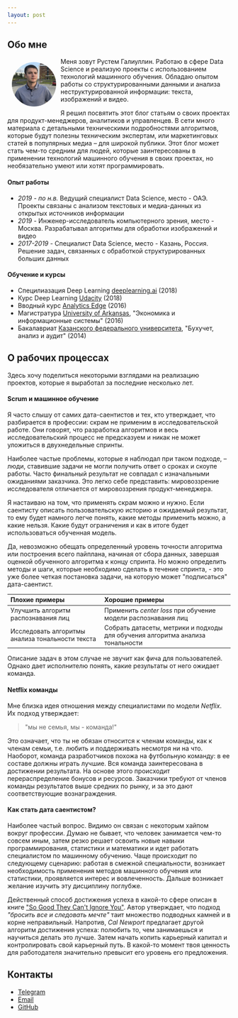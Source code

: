 ```yaml
---
layout: post
---
```


## Обо мне

<img src="/assets/images/me.jpg" alt="me" style="width:100px; height: 100px; float:left; border-radius: 50%; margin: 10px;">
Меня зовут Рустем Галиуллин. Работаю в сфере Data Science и реализую проекты с использованием технологий машинного обучения. Обладаю опытом работы со структурированными данными и анализа неструктурированной информации: текста, изображений и видео.

Я решил посвятить этот блог статьям о своих проектах для продукт-менеджеров, аналитиков и управленцев. В сети много материала с детальными техническими подробностями алгоритмов, которые будут полезны техническим экспертам, или маркетинговых статей в популярных медиа – для широкой публики. Этот блог может стать чем-то средним для людей, которые заинтересованы в применении технологий машинного обучения в своих проектах, но необязательно умеют или хотят программировать.

#### Опыт работы

- _2019 - по н.в._ Ведущий специалист Data Science, место - ОАЭ. Проекты связаны с анализом текстовых и медиа-данных из открытых источников информации
- _2019_ - Инженер-исследователь компьютерного зрения, место - Москва. Разрабатывал алгоритмы для обработки изображений и видео
- _2017-2019_ - Специалист Data Science, место - Казань, Россия. Решение задач, связанных с обработкой структурированных больших данных

#### Обучение и курсы

- Специлиазация Deep Learning [deeplearning.ai](https://www.deeplearning.ai/deep-learning-specialization/) (2018)
- Курс Deep Learning [Udacity](https://classroom.udacity.com/courses/ud730) (2018)
- Вводный курс [Analytics Edge](https://www.edx.org/course/the-analytics-edge) (2016)
- Магистратура [University of Arkansas](https://www.uark.edu), "Экономика и информационные системы" (2016)
- Бакалавриат [Казанского федерального университета](https://kpfu.ru), "Бухучет, анализ и аудит" (2014)

## О рабочих процессах

Здесь хочу поделиться некоторыми взглядами на реализацию проектов, которые я выработал за последние несколько лет.

#### Scrum и машинное обучение

Я часто слышу от самих дата-саентистов и тех, кто утверждает, что разбирается в профессии: скрам не применим в исследовательской работе. Они говорят, что разработка алгоритмов и весь исследовательский процесс не предсказуем и никак не может уложиться в двухнедельные спринты.

Наиболее частые проблемы, которые я наблюдал при таком подходе, – люди, ставившие задачи не могли получить ответ о сроках и скоупе работы. Часто финальный результат не совпадал с изначальными ожиданиями заказчика. Это легко себе представить: мировоззрение исследователя отличается от мировоззрения продукт-менеджера.

Я настаиваю на том, что применять скрам можно и нужно. Если саентисту описать пользовательскую историю и ожидаемый результат, то ему будет намного легче понять, какие методы применить можно, а какие нельзя. Какие будут ограничения и как в итоге будет использоваться обученная модель.

Да, невозможно обещать определенный уровень точности алгоритма или построения всего пайплана, начиная от сбора данных, завершая оценкой обученного алгоритма к концу спринта. Но можно определить методы и шаги, которые необходимо сделать в течение спринта, - это уже более четкая постановка задачи, на которую может "подписаться" дата-саентист.

| Плохие примеры     | Хорошие примеры  |
| :------------- | :------------- |
| Улучшить алгоритм распознавания лиц      | Применить _center loss_ при обучение модели распознавания лиц |
| Исследовать алгоритмы анализа тональности текста | Собрать датасеты, метрики и подходы для обучения алгоритма анализа тональности |

Описание задач в этом случае не звучит как фича для пользователей. Однако дает исполнителю понять, какие результаты от него ожидает команда.

#### Netflix команды

Мне близка идея отношения между специалистами по модели _Netflix_. Их подход утверждает:
> "мы не семья, мы - команда!"

Это означает, что ты не обязан относится к членам команды, как к членам семьи, т.е. любить и поддерживать несмотря ни на что. Наоборот, команда разработчиков похожа на футбольную команду: в ее составе должны играть лучшие. Вся команда заинтересована в достижении результата. На основе этого происходит перераспределение бонусов и ресурсов. Заказчики требуют от членов команды результатов выше средних по рынку, и за это дают соответствующие вознаграждения.

#### Как стать дата саентистом?

Наиболее частый вопрос. Видимо он связан с некоторым хайпом вокруг профессии. Думаю не бывает, что человек занимается чем-то совсем иным, затем резко решает освоить новые навыки программирования, статистики и математики и идет работать специалистом по машинному обучению. Чаще происходит по следующему сценарию: работая в смежной специальности, возникает необходимость применения методов машинного обучения или статистики, проявляется интерес и вовлеченность. Дальше возникает желание изучить эту дисциплину поглубже.

Действенный способ достижения успеха в какой-то сфере описан в книге ["So Good They Can't Ignore You"](https://www.amazon.com/Good-They-Cant-Ignore-You/dp/1455509124). Автор утверждает, что подход _"бросить все и следовать мечте"_ таит множество подводных камней и в корне неправильный. Напротив, _Cal Newport_ предлагает другой алгоритм достижения успеха: полюбить то, чем занимаешься и научиться делать это лучше. Затем начать копить карьерный капитал и контролировать  свой карьерный путь. В какой-то момент твоя ценность для работодателя значительно превысит его уровень его предложения.

## Контакты

- <a href="https://t.me/rusteam11" target="_blank">Telegram</a>
- [Email](mailto:rustemgal@gmail.com)
- <a href="https://github.com/Rusteam" target="_blank">GitHub</a>
